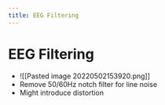 ```yaml
---
title: EEG Filtering
---
```


# EEG Filtering
- ![[Pasted image 20220502153920.png]]
- Remove 50/60Hz notch filter for line noise
- Might introduce distortion




















